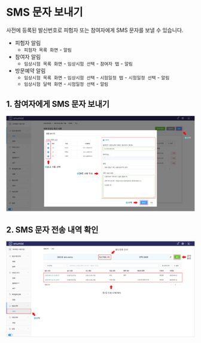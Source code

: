 # SMS 문자 보내기

사전에 등록된 발신번호로 피험자 또는 참여자에게 SMS 문자를 보낼 수 있습니다.

- 피험자 알림
  - `피험자 목록 화면` - `알림`
- 참여자 알림
  - `임상시험 목록 화면` - `임상시험 선택` - `참여자 탭` - `알림`
- 방문예약 알림
  - `임상시험 목록 화면` - `임상시험 선택` - `시험일정 탭` - `시험일정 선택` - `알림`
  - `임상시험 달력 화면` - `시험일정 선택` - `알림`

## 1. 참여자에게 SMS 문자 보내기

![sms-notify-1](../img/sms-notify-1.png)

## 2. SMS 문자 전송 내역 확인

![sms-notify-2](../img/sms-notify-2.png)